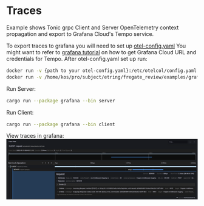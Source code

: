 # Traces
Example shows Tonic grpc Client and Server OpenTelemetry context propagation and export to Grafana Cloud's Tempo service.

To export traces to grafana you will need to set up [otel-config.yaml](https://github.com/elefant-dev/fregate-rs/blob/main/examples/grafana/otel-config.yaml)
You might want to refer to [grafana tutorial](https://grafana.com/blog/2021/04/13/how-to-send-traces-to-grafana-clouds-tempo-service-with-opentelemetry-collector) on how to get Grafana Cloud URL and credentials for Tempo.
After otel-config.yaml set up run:

```zsh
docker run -v {path to your otel-config.yaml}:/etc/otelcol/config.yaml -d -p 4317:4317 otel/opentelemetry-collector:0.54.0
docker run -v /home/kos/pro/subject/etring/fregate_review/examples/grafana:/etc/otelcol -d -p 4317:4317 otel/opentelemetry-collector:0.54.0

```

Run Server:
```zsh
cargo run --package grafana --bin server
```

Run Client:
```zsh
cargo run --package grafana --bin client
```

View traces in grafana:
![](traces.png)
